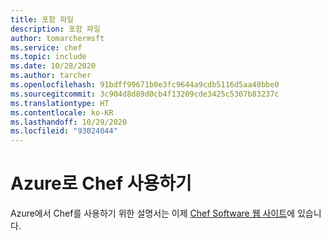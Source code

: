 ```yaml
---
title: 포함 파일
description: 포함 파일
author: tomarchermsft
ms.service: chef
ms.topic: include
ms.date: 10/28/2020
ms.author: tarcher
ms.openlocfilehash: 91bdff99671b0e3fc9644a9cdb5116d5aa40bbe0
ms.sourcegitcommit: 3c904d8d89d0cb4f13209cde3425c5307b83237c
ms.translationtype: HT
ms.contentlocale: ko-KR
ms.lasthandoff: 10/29/2020
ms.locfileid: "93024044"
---
```

# <a name="using-chef-with-azure"></a>Azure로 Chef 사용하기

Azure에서 Chef를 사용하기 위한 설명서는 이제 [Chef Software 웹 사이트](https://docs.chef.io/azure_portal/)에 있습니다.
